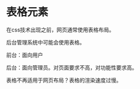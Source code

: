 # 表格元素

在css技术出现之前，网页通常使用表格布局。

后台管理系统中可能会使用表格。

前台：面向用户

后台：面向管理员。对页面要求不高，对功能性要求高。

表格不再适用于网页布局？表格的渲染速度过慢。